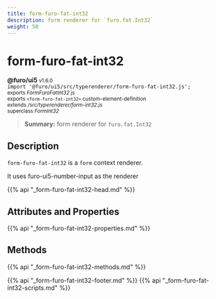 ```yaml
---
title: form-furo-fat-int32
description: form renderer for `furo.fat.Int32`
weight: 50
---
```


# form-furo-fat-int32
**@furo/ui5** <small>v1.6.0</small>
<br>`import '@furo/ui5/src/typerenderer/form-furo-fat-int32.js';`<small>
<br>exports *FormFuroFatInt32* js
<br>exports `<form-furo-fat-int32>` custom-element-definition
<br>extends */src/typerenderer/form-int32.js*
<br>superclass *FormInt32*</small>

> **Summary:** form renderer for `furo.fat.Int32`

## Description

`form-furo-fat-int32` is a `form` context renderer.

It uses furo-ui5-number-input as the renderer

{{% api "_form-furo-fat-int32-head.md" %}}

## Attributes and Properties
{{% api "_form-furo-fat-int32-properties.md" %}}



## Methods
{{% api "_form-furo-fat-int32-methods.md" %}}





{{% api "_form-furo-fat-int32-footer.md" %}}
{{% api "_form-furo-fat-int32-scripts.md" %}}
